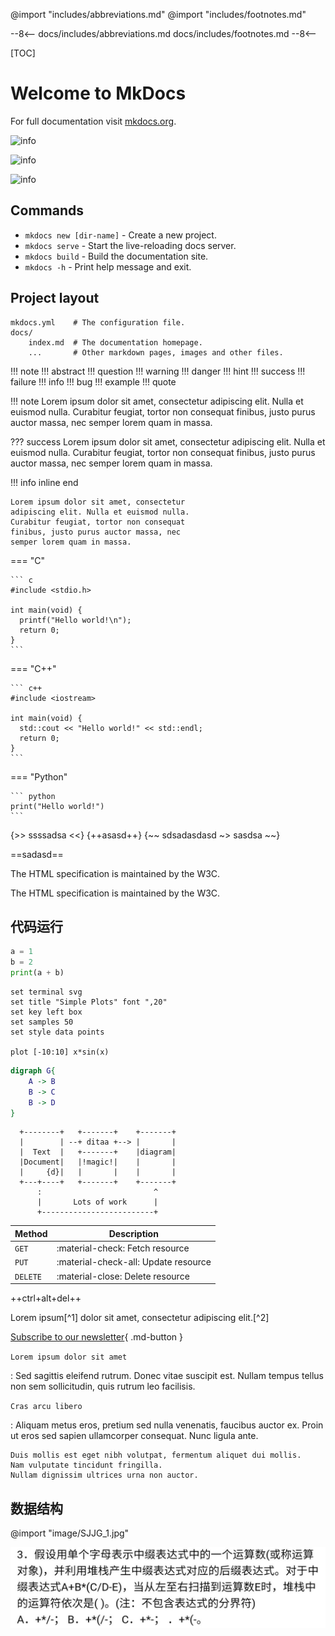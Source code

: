 @import "includes/abbreviations.md"
@import "includes/footnotes.md"

--8<--
docs/includes/abbreviations.md
docs/includes/footnotes.md
--8<--

[TOC]

# Welcome to MkDocs

For full documentation visit [mkdocs.org](https://www.mkdocs.org).

![info](https://img.shields.io/badge/左边-右边-red?style=plastic)

![info](https://github-readme-stats.vercel.app/api?username=gzttcydxx&count_private=true&show_icons=true)

![info](https://github-readme-stats.vercel.app/api/top-langs/?username=gzttcydxx&hide=css,html)



## Commands

* `mkdocs new [dir-name]` - Create a new project.
* `mkdocs serve` - Start the live-reloading docs server.
* `mkdocs build` - Build the documentation site.
* `mkdocs -h` - Print help message and exit.

## Project layout

    mkdocs.yml    # The configuration file.
    docs/
        index.md  # The documentation homepage.
        ...       # Other markdown pages, images and other files.

!!! note
!!! abstract
!!! question
!!! warning
!!! danger
!!! hint
!!! success
!!! failure
!!! info
!!! bug
!!! example
!!! quote

!!! note
    Lorem ipsum dolor sit amet, consectetur adipiscing elit. Nulla et euismod
    nulla. Curabitur feugiat, tortor non consequat finibus, justo purus auctor
    massa, nec semper lorem quam in massa.

??? success
    Lorem ipsum dolor sit amet, consectetur adipiscing elit. Nulla et euismod
    nulla. Curabitur feugiat, tortor non consequat finibus, justo purus auctor
    massa, nec semper lorem quam in massa.

!!! info inline end

    Lorem ipsum dolor sit amet, consectetur
    adipiscing elit. Nulla et euismod nulla.
    Curabitur feugiat, tortor non consequat
    finibus, justo purus auctor massa, nec
    semper lorem quam in massa.

=== "C"

    ``` c
    #include <stdio.h>

    int main(void) {
      printf("Hello world!\n");
      return 0;
    }
    ```

=== "C++"

    ``` c++
    #include <iostream>

    int main(void) {
      std::cout << "Hello world!" << std::endl;
      return 0;
    }
    ```

=== "Python"

    ``` python
    print("Hello world!")
    ```


{>> ssssadsa <<}
{++asasd++}
{~~ sdsadasdasd ~> sasdsa ~~}

==sadasd==

The HTML specification
is maintained by the W3C.

The HTML specification is maintained by the W3C.

## 代码运行
```python {cmd, hide}
a = 1
b = 2
print(a + b)
```

```gnuplot {cmd, output="html", hide=true}
set terminal svg
set title "Simple Plots" font ",20"
set key left box
set samples 50
set style data points

plot [-10:10] x*sin(x)
```


```dot
digraph G{
    A -> B
    B -> C
    B -> D
}
```

```ditaa {cmd=true args=["-E"]}
  +--------+   +-------+    +-------+
  |        | --+ ditaa +--> |       |
  |  Text  |   +-------+    |diagram|
  |Document|   |!magic!|    |       |
  |     {d}|   |       |    |       |
  +---+----+   +-------+    +-------+
      :                         ^
      |       Lots of work      |
      +-------------------------+
  ```


  | Method      | Description                          |
| ----------- | ------------------------------------ |
| `GET`       | :material-check:     Fetch resource  |
| `PUT`       | :material-check-all: Update resource |
| `DELETE`    | :material-close:     Delete resource |


++ctrl+alt+del++

Lorem ipsum[^1] dolor sit amet, consectetur adipiscing elit.[^2]

[Subscribe to our newsletter](#){ .md-button }


`Lorem ipsum dolor sit amet`

:   Sed sagittis eleifend rutrum. Donec vitae suscipit est. Nullam tempus
    tellus non sem sollicitudin, quis rutrum leo facilisis.

`Cras arcu libero`

:   Aliquam metus eros, pretium sed nulla venenatis, faucibus auctor ex. Proin
    ut eros sed sapien ullamcorper consequat. Nunc ligula ante.

    Duis mollis est eget nibh volutpat, fermentum aliquet dui mollis.
    Nam vulputate tincidunt fringilla.
    Nullam dignissim ultrices urna non auctor.


## 数据结构

@import "image/SJJG_1.jpg"
<!-- ![](image/SJJG_1.jpg){ align=left } -->
![](image/SJJG_1.jpg)